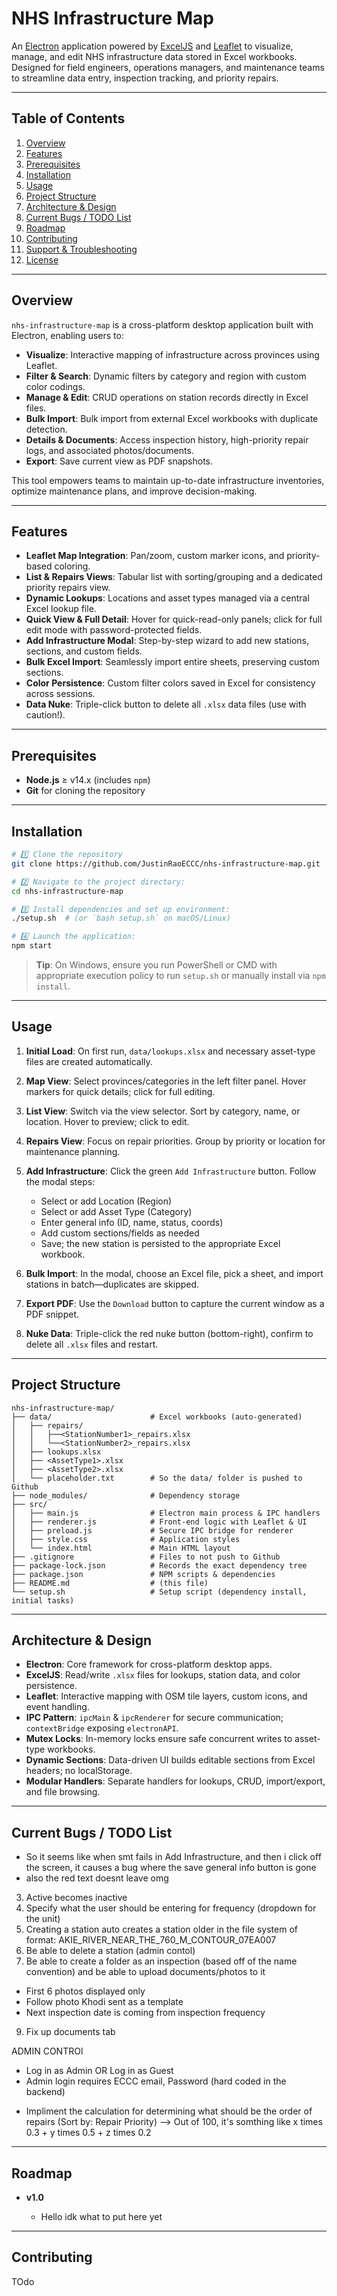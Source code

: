 # NHS Infrastructure Map

An [Electron](https://www.electronjs.org/) application powered by [ExcelJS](https://github.com/exceljs/exceljs) and [Leaflet](https://leafletjs.com/) to visualize, manage, and edit NHS infrastructure data stored in Excel workbooks. Designed for field engineers, operations managers, and maintenance teams to streamline data entry, inspection tracking, and priority repairs.

---

## Table of Contents

1. [Overview](#-overview)
2. [Features](#-features)
3. [Prerequisites](#-prerequisites)
4. [Installation](#⚙️-installation)
5. [Usage](#️-usage)
6. [Project Structure](#️-project-structure)
7. [Architecture & Design](#️-architecture--design)
8. [Current Bugs / TODO List](#️-current-bugs--todo-list)
9. [Roadmap](#-roadmap)
10. [Contributing](#-contributing)
11. [Support & Troubleshooting](#-support--troubleshooting)
12. [License](#-license)

---

## Overview

`nhs-infrastructure-map` is a cross-platform desktop application built with Electron, enabling users to:

* **Visualize**: Interactive mapping of infrastructure across provinces using Leaflet.
* **Filter & Search**: Dynamic filters by category and region with custom color codings.
* **Manage & Edit**: CRUD operations on station records directly in Excel files.
* **Bulk Import**: Bulk import from external Excel workbooks with duplicate detection.
* **Details & Documents**: Access inspection history, high-priority repair logs, and associated photos/documents.
* **Export**: Save current view as PDF snapshots.

This tool empowers teams to maintain up-to-date infrastructure inventories, optimize maintenance plans, and improve decision-making.

---

## Features

* **Leaflet Map Integration**: Pan/zoom, custom marker icons, and priority-based coloring.
* **List & Repairs Views**: Tabular list with sorting/grouping and a dedicated priority repairs view.
* **Dynamic Lookups**: Locations and asset types managed via a central Excel lookup file.
* **Quick View & Full Detail**: Hover for quick-read-only panels; click for full edit mode with password-protected fields.
* **Add Infrastructure Modal**: Step-by-step wizard to add new stations, sections, and custom fields.
* **Bulk Excel Import**: Seamlessly import entire sheets, preserving custom sections.
* **Color Persistence**: Custom filter colors saved in Excel for consistency across sessions.
* **Data Nuke**: Triple-click button to delete all `.xlsx` data files (use with caution!).

---

## Prerequisites

* **Node.js** ≥ v14.x (includes `npm`)
* **Git** for cloning the repository

---

## Installation

```bash
# 1️⃣ Clone the repository
git clone https://github.com/JustinRaoECCC/nhs-infrastructure-map.git

# 2️⃣ Navigate to the project directory:
cd nhs-infrastructure-map

# 3️⃣ Install dependencies and set up environment:
./setup.sh  # (or `bash setup.sh` on macOS/Linux)

# 4️⃣ Launch the application:
npm start
```

> **Tip**: On Windows, ensure you run PowerShell or CMD with appropriate execution policy to run `setup.sh` or manually install via `npm install`.

---

## Usage

1. **Initial Load**: On first run, `data/lookups.xlsx` and necessary asset-type files are created automatically.
2. **Map View**: Select provinces/categories in the left filter panel. Hover markers for quick details; click for full editing.
3. **List View**: Switch via the view selector. Sort by category, name, or location. Hover to preview; click to edit.
4. **Repairs View**: Focus on repair priorities. Group by priority or location for maintenance planning.
5. **Add Infrastructure**: Click the green `Add Infrastructure` button. Follow the modal steps:

   * Select or add Location (Region)
   * Select or add Asset Type (Category)
   * Enter general info (ID, name, status, coords)
   * Add custom sections/fields as needed
   * Save; the new station is persisted to the appropriate Excel workbook.
6. **Bulk Import**: In the modal, choose an Excel file, pick a sheet, and import stations in batch—duplicates are skipped.
7. **Export PDF**: Use the `Download` button to capture the current window as a PDF snippet.
8. **Nuke Data**: Triple-click the red nuke button (bottom-right), confirm to delete all `.xlsx` files and restart.

---

## Project Structure

```
nhs-infrastructure-map/
├── data/                      # Excel workbooks (auto-generated)
│   ├── repairs/
│   │   ├──<StationNumber1>_repairs.xlsx
│   │   └──<StationNumber2>_repairs.xlsx
│   ├── lookups.xlsx
│   ├── <AssetType1>.xlsx
│   ├── <AssetType2>.xlsx
│   └── placeholder.txt        # So the data/ folder is pushed to Github
├── node_modules/              # Dependency storage
├── src/
│   ├── main.js                # Electron main process & IPC handlers
│   ├── renderer.js            # Front-end logic with Leaflet & UI
│   ├── preload.js             # Secure IPC bridge for renderer
│   ├── style.css              # Application styles
│   └── index.html             # Main HTML layout
├── .gitignore                 # Files to not push to Github
├── package-lock.json          # Records the exact dependency tree
├── package.json               # NPM scripts & dependencies
├── README.md                  # (this file)
└── setup.sh                   # Setup script (dependency install, initial tasks)
```

---

## Architecture & Design

* **Electron**: Core framework for cross-platform desktop apps.
* **ExcelJS**: Read/write `.xlsx` files for lookups, station data, and color persistence.
* **Leaflet**: Interactive mapping with OSM tile layers, custom icons, and event handling.
* **IPC Pattern**: `ipcMain` & `ipcRenderer` for secure communication; `contextBridge` exposing `electronAPI`.
* **Mutex Locks**: In-memory locks ensure safe concurrent writes to asset-type workbooks.
* **Dynamic Sections**: Data-driven UI builds editable sections from Excel headers; no localStorage.
* **Modular Handlers**: Separate handlers for lookups, CRUD, import/export, and file browsing.

---

## Current Bugs / TODO List


+ So it seems like when smt fails in Add Infrastructure, and then i click off the screen, it causes a bug where the save general info button is gone
+ also the red text doesnt leave omg


3. Active becomes inactive
4. Specify what the user should be entering for frequency (dropdown for the unit)
6. Creating a station auto creates a station older in the file system of format: AKIE_RIVER_NEAR_THE_760_M_CONTOUR_07EA007
7. Be able to delete a station (admin contol)
8. Be able to create a folder as an inspection (based off of the name convention) and be able to upload documents/photos to it
  - First 6 photos displayed only
  - Follow photo Khodi sent as a template
  - Next inspection date is coming from inspection frequency
9. Fix up documents tab

ADMIN CONTROl
- Log in as Admin OR Log in as Guest
- Admin login requires ECCC email, Password (hard coded in the backend)



* Impliment the calculation for determining what should be the order of repairs (Sort by: Repair Priority) -->  Out of 100, it's somthing like x times 0.3 + y times 0.5 + z times 0.2



---

## Roadmap

* **v1.0**

  * Hello idk what to put here yet

---

## Contributing


TOdo